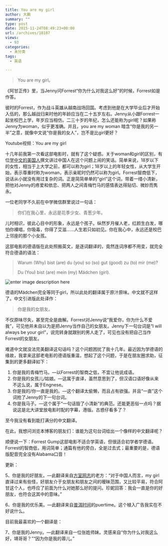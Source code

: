 ```yaml
---
title: You are my girl
author: 大鹏
summary: ""
type: post
date: 2015-11-24T08:49:23+00:00
url: /archives/18187
views:
  - 93
categories:
  - 未分类
tags:
  - 英语

---
```

> You are my girl。

《阿甘正传》里，当Jenny问Forrest“你为什么对我这么好”的时候，Forrest如是作答。

彼时的Forrest，作为战斗英雄从越南战场回国。考虑到他是在大学毕业后才开始入伍的，那么越战归来时他的年龄应当在二十五岁左右。Jenny从小跟Forrest一起坐校巴上学，年岁应当相仿。二三十岁的年纪，怎么还能称为girl呢？如果称Jenny为woman，似乎更准确。并且，you are my woman 暗含“你是我的另一半”之意，就像中文说“你是我的女人”，岂不是比girl更好？



Youtube视频：You are my girl

十几年前我第一次看这部电影时，就有了这个疑惑。关于woman和girl的区别，有位[学中文的美国人][1]撰文讲过中国人在这个问题上闹的笑话。简单来说，18岁以下的女性，相当于上大学之前，都可以称为girl；18岁以上的年轻女性，从大学生开始，表示尊重时称为woman，表示亲昵时仍然可以称为girl。Forrest智商低下，说话从小就没有用过复杂的词。正是简简单单的“girl”这个词，带着一缕小清新，把他对Jenny的疼爱和依恋、把两人之间青梅竹马的感情表达得贴切、微妙而隽永。

一位老同学不久前在中学微信群里说过一句话：

> 你们在我心里，永远是花季少女、青葱少年。

儿时相识，彼此心目中的形象，永远是个孩子。纵然岁月催人老，红颜生白发，哪怕你裸唱，你吸毒，你得了艾滋……人生若只如初见。你在我心中，永远还是校巴上邻座的那个小女孩。

这部电影的德语版在此处照搬英文，是逐词翻译的，竟然连词序都不用变，就完全符合德语的语法：

> Warum (Why) bist (are) du (you) so (so) gut (good) zu (to) mir (me)?
> 
> Du (You) bist (are) mein (my) Mädchen (girl).

![enter image description here][2]

德语的Mädchen完全等同于girl，所以此处的翻译属于原汁原味。中文就不这样了。中文引进版此处译作：

> 你是我的女朋友。

不仅原味尽失，甚至完全是曲解。Forrest对Jenny说“我爱你，你为什么不爱我”，可见他并未自以为是把Jenny当作自己的女朋友。Jenny下一句台词是“I will always be your girl”，说完转身就跟别的男人走了，可见也没有把自己当作Forrest的女朋友。

难道中文就没法完美翻译这句话吗？这个问题困扰了我十几年。最近因为学德语的缘故，我拿来这部老电影的德语版重温，想起了这个问题，于是在朋友圈求助，征集到的更多翻译如下：

  1. 你是我的青梅竹马。&#8212;以Forrest的智商之低，不宜让他说成语。
  2. 你是我的女孩儿/姑娘。&#8212;这属于直译，虽然意思到了，但汉语口语好像从来不这么说，属于Engnese。
  3. 你是我的/你一直是我的。&#8212;这个翻译太偷懒，而且占有欲强。并且“一直”这个词抢了Jenny的下一句台词。
  4. 你是我马子。&#8212;这个属于“一句话毁了小清新”的典范。还能更恶俗一点吗？据说这是北大讲堂放电影时配的字幕，港版。古惑仔看多了？

至今我没有看到能打满分的中文翻译。

在此，我想问浏览本博客的朋友们：谁能为这句台词给出一个像样的中文翻译呢？

顺便说一下：Forrest Gump这部电影不适合学英语，但很适合初学者学德语。Forrest的智商低，用词简单；通篇有他的旁白，全是过去式；最重要的是，德语版配音完全没有Alabama口音！

更新：

5、你是我的好朋友。&#8212;此翻译来自[方室网志][3]的老方：“对于中国人而言，my girl直译过来有些怪，好朋友介于女朋友和朋友之间的暧昧范围，又比较平易，符合阿甘这个人，也呼应了前面为什么对她那么好的提问。珍妮回答：我会一直是你的好朋友，也符合这其中的意味。”

6、你是我的优乐美。&#8212;此翻译来自[普洱时间][4]的puertime。这个植入广告我实在不好说什么。

目前我最喜欢的一个翻译是：

7、你是我的Jenny。&#8212;此翻译来自一位张姓师妹。灵感来自“你为什么对我这么好，靖哥哥？”“因为你是我的蓉儿。”

 [1]: https://aradosh.wordpress.com/2006/02/22/%E8%B0%88%E8%B0%88-%E2%80%9C%E5%A5%B3%E4%BA%BA%E2%80%9D-%E4%B8%8E-%E2%80%9C%E5%A5%B3%E5%AD%A9%E5%AD%90%E2%80%9D%E3%80%81%E2%80%9Cwoman%E2%80%9D-%E4%B8%8E-%E2%80%9Cgirl%E2%80%9D-%E7%9A%84%E7%94%A8/
 [2]: http://dapengde.com/wp-content/uploads/2015/11/you_are_my_girl.jpg
 [3]: http://fangshi.org/
 [4]: http://puertime.com/
